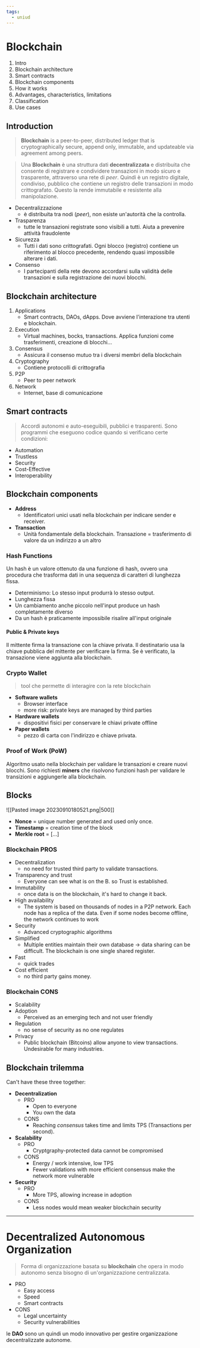 ```yaml
---
tags:
  - uniud
---
```



# Blockchain 

1. Intro
2. Blockchain architecture
3. Smart contracts
4. Blockchain components
5. How it works
6. Advantages, characteristics, limitations
7. Classification
8. Use cases

## Introduction

> **Blockchain** is a peer-to-peer, distributed ledger that is cryptographically secure, append only, immutable, and updateable via agreement among peers. 

> Una **Blockchain** è una struttura dati **decentralizzata** e distribuita che consente di registrare e condividere transazioni in modo sicuro e trasparente, attraverso una rete di *peer*. 
> Quindi è un registro digitale, condiviso, pubblico che contiene un registro delle transazioni in modo crittografato. Questo la rende immutabile e resistente alla manipolazione. 

- Decentralizzazione
	- è distribuita tra nodi (*peer*), non esiste un'autorità che la controlla. 
- Trasparenza
	- tutte le transazioni registrate sono visibili a tutti. Aiuta a prevenire attività fraudolente
- Sicurezza
	- Tutti i dati sono crittografati. Ogni blocco (registro) contiene un riferimento al blocco precedente, rendendo quasi impossibile alterare i dati. 
- Consenso
	- I partecipanti della rete devono accordarsi sulla validità delle transazioni e sulla registrazione dei nuovi blocchi. 

## Blockchain architecture

1. Applications
	- Smart contracts, DAOs, dApps. Dove avviene l'interazione tra utenti e blockchain. 
2. Execution
	- Virtual machines, bocks, transactions. Applica funzioni come trasferimenti, creazione di blocchi...
3. Consensus
	- Assicura il consenso mutuo tra i diversi membri della blockchain
4. Cryptography
	- Contiene protocolli di crittografia 
5. P2P
	- Peer to peer network 
6. Network
	- Internet, base di comunicazione 

## Smart contracts
> Accordi autonomi e auto-eseguibili, pubblici e trasparenti.
> Sono programmi che eseguono codice quando si verificano certe condizioni: 

- Automation
- Trustless
- Security
- Cost-Effective
- Interoperability

## Blockchain components 

- **Address**
	- Identificatori unici usati nella blockchain per indicare sender e receiver. 
- **Transaction**
	- Unità fondamentale della blockchain. Transazione = trasferimento di valore da un indirizzo a un altro 

### Hash Functions
Un hash è un valore ottenuto da una funzione di hash, ovvero una procedura che trasforma dati in una sequenza di caratteri di lunghezza fissa. 
- Determinismo: Lo stesso input produrrà lo stesso output. 
- Lunghezza fissa
- Un cambiamento anche piccolo nell'input produce un hash completamente diverso
- Da un hash è praticamente impossibile risalire all'input originale

#### Public & Private keys
Il mittente firma la transazione con la chiave privata. Il destinatario usa la chiave pubblica del mittente per verificare la firma. Se è verificato, la transazione viene aggiunta alla blockchain. 

### Crypto Wallet
> tool che permette di interagire con la rete blockchain

- **Software wallets**
	- Browser interface
	- more risk: private keys are managed by third parties
- **Hardware wallets**
	- dispositivi fisici per conservare le chiavi private offline 
- **Paper wallets**
	- pezzo di carta con l'indirizzo e chiave privata. 

### Proof of Work (PoW)

Algoritmo usato nella blockchain per validare le transazioni e creare nuovi blocchi. Sono richiesti **miners** che risolvono funzioni hash per validare le transizioni e aggiungerle alla blockchain. 


## Blocks

![[Pasted image 20230910180521.png|500]]

- **Nonce** = unique number generated and used only once. 
- **Timestamp** = creation time of the block
- **Merkle root** = [...]


### Blockchain PROS
- Decentralization
	- no need for trusted third party to validate transactions. 
- Transparency and trust
	- Everyone can see what is on the B. so Trust is established. 
- Immutability
	- once data is on the blockchain, it's hard to change it back. 
- High availability
	- The system is based on thousands of nodes in a P2P network. Each node has a replica of the data. Even if some nodes become offline, the network continues to work 
- Security
	- Advanced cryptographic algorithms 
- Simplified
	- Multiple entities maintain their own database -> data sharing can be difficult. The blockchain is one single shared register. 
- Fast
	- quick trades
- Cost efficient
	- no third party gains money. 

### Blockchain CONS
- Scalability
- Adoption
	- Perceived as an emerging tech and not user friendly
- Regulation
	- no sense of security as no one regulates
- Privacy
	- Public blockchain (Bitcoins) allow anyone to view transactions. Undesirable for many industries. 

## Blockchain trilemma

Can't have these three together: 
- **Decentralization**
	- PRO
		- Open to everyone
		- You own the data 
	- CONS
		- Reaching *consensus* takes time and limits TPS (Transactions per second). 
- **Scalability**
	- PRO
		- Cryptgraphy-protected data cannot be compromised 
	- CONS
		- Energy /  work intensive, low TPS
		- Fewer validations with more efficient consensus make the network more vulnerable
- **Security**
	- PRO
		- More TPS, allowing increase in adoption
	- CONS
		- Less nodes would mean weaker blockchain security

---

# Decentralized Autonomous Organization 

> Forma di organizzazione basata su **blockchain** che opera in modo autonomo senza bisogno di un'organizzazione centralizzata. 

- PRO
	- Easy access
	- Speed
	- Smart contracts 
- CONS
	- Legal uncertainty
	- Security vulnerabilities 

le **DAO** sono un quindi un modo innovativo per gestire organizzazione decentralizzate autonome. 